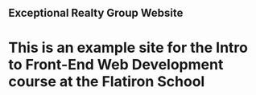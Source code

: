 Exceptional Realty Group Website
---

# This is an example site for the Intro to Front-End Web Development course at the Flatiron School
